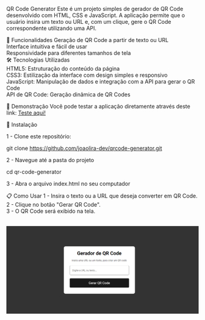 QR Code Generator
Este é um projeto simples de gerador de QR Code desenvolvido com HTML, CSS e JavaScript. A aplicação permite que o usuário insira um texto ou URL e, com um clique, gere o QR Code correspondente utilizando uma API.

🚀 Funcionalidades
Geração de QR Code a partir de texto ou URL<br/>
Interface intuitiva e fácil de usar<br/>
Responsividade para diferentes tamanhos de tela<br/>
🛠️ Tecnologias Utilizadas<br/>
HTML5: Estruturação do conteúdo da página<br/>
CSS3: Estilização da interface com design simples e responsivo<br/>
JavaScript: Manipulação de dados e integração com a API para gerar o QR Code<br/>
API de QR Code: Geração dinâmica de QR Codes<br/>

🔗 Demonstração
Você pode testar a aplicação diretamente através deste link:
<a href="https://joaovictorlira.github.io/joaolira.github.io/">Teste aqui!<a/>

🔧 Instalação

1 - Clone este repositório:

git clone https://github.com/joaolira-dev/qrcode-generator.git

2 - Navegue até a pasta do projeto

cd qr-code-generator

3 -  Abra o arquivo index.html no seu computador

📋 Como Usar
1 - Insira o texto ou a URL que deseja converter em QR Code.<br/>
2 - Clique no botão "Gerar QR Code".<br/>
3 - O QR Code será exibido na tela.<br/><br/>


![Imagem do Gerador](assets/screenshot.png)


